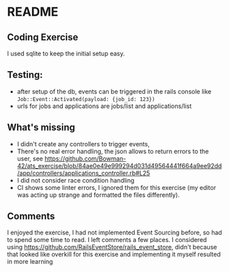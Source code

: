 # README

## Coding Exercise

I used sqlite to keep the initial setup easy. 

## Testing:
* after setup of the db, events can be triggered in the rails console like `Job::Event::Activated(payload: {job_id: 123})`
* urls for jobs and applications are jobs/list and applications/list

## What's missing
* I didn't create any controllers to trigger events,
* There's no real error handling, the json allows to return errors to the user, see https://github.com/Bowman-42/ats_exercise/blob/84ae0e49e999294d031d49564441f664a9ee92dd/app/controllers/applications_controller.rb#L25
* I did not consider race condition handling
* CI shows some linter errors, I ignored them for this exercise (my editor was acting up strange and formatted the files differently).
  

## Comments
I enjoyed the exercise, I had not implemented Event Sourcing before, so had to spend some time to read.
I left comments a few places.
I considered using https://github.com/RailsEventStore/rails_event_store, didn't because that looked like overkill for this exercise and implementing it myself resulted in more learning
  
